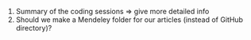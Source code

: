 1. Summary of the coding sessions => give more detailed info
2. Should we make a Mendeley folder for our articles (instead of GitHub directory)?
